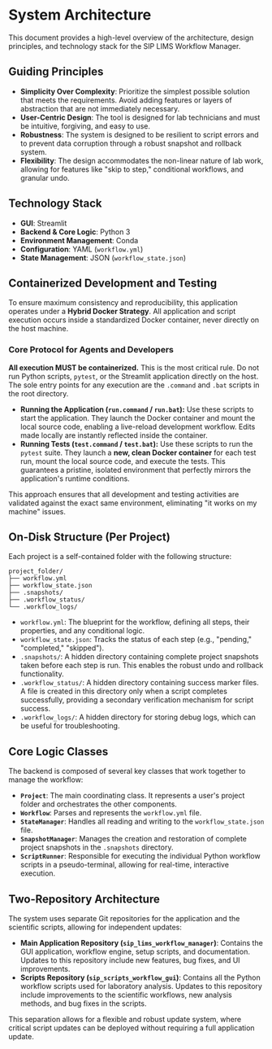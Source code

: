 # System Architecture

This document provides a high-level overview of the architecture, design principles, and technology stack for the SIP LIMS Workflow Manager.

## Guiding Principles

-   **Simplicity Over Complexity**: Prioritize the simplest possible solution that meets the requirements. Avoid adding features or layers of abstraction that are not immediately necessary.
-   **User-Centric Design**: The tool is designed for lab technicians and must be intuitive, forgiving, and easy to use.
-   **Robustness**: The system is designed to be resilient to script errors and to prevent data corruption through a robust snapshot and rollback system.
-   **Flexibility**: The design accommodates the non-linear nature of lab work, allowing for features like "skip to step," conditional workflows, and granular undo.

## Technology Stack

-   **GUI**: Streamlit
-   **Backend & Core Logic**: Python 3
-   **Environment Management**: Conda
-   **Configuration**: YAML (`workflow.yml`)
-   **State Management**: JSON (`workflow_state.json`)

## Containerized Development and Testing

To ensure maximum consistency and reproducibility, this application operates under a **Hybrid Docker Strategy**. All application and script execution occurs inside a standardized Docker container, never directly on the host machine.

### Core Protocol for Agents and Developers

**All execution MUST be containerized.** This is the most critical rule. Do not run Python scripts, `pytest`, or the Streamlit application directly on the host. The sole entry points for any execution are the `.command` and `.bat` scripts in the root directory.

-   **Running the Application (`run.command` / `run.bat`):** Use these scripts to start the application. They launch the Docker container and mount the local source code, enabling a live-reload development workflow. Edits made locally are instantly reflected inside the container.
-   **Running Tests (`test.command` / `test.bat`):** Use these scripts to run the `pytest` suite. They launch a **new, clean Docker container** for each test run, mount the local source code, and execute the tests. This guarantees a pristine, isolated environment that perfectly mirrors the application's runtime conditions.

This approach ensures that all development and testing activities are validated against the exact same environment, eliminating "it works on my machine" issues.
## On-Disk Structure (Per Project)

Each project is a self-contained folder with the following structure:

```
project_folder/
├── workflow.yml
├── workflow_state.json
├── .snapshots/
├── .workflow_status/
└── .workflow_logs/
```

-   `workflow.yml`: The blueprint for the workflow, defining all steps, their properties, and any conditional logic.
-   `workflow_state.json`: Tracks the status of each step (e.g., "pending," "completed," "skipped").
-   `.snapshots/`: A hidden directory containing complete project snapshots taken before each step is run. This enables the robust undo and rollback functionality.
-   `.workflow_status/`: A hidden directory containing success marker files. A file is created in this directory only when a script completes successfully, providing a secondary verification mechanism for script success.
-   `.workflow_logs/`: A hidden directory for storing debug logs, which can be useful for troubleshooting.

## Core Logic Classes

The backend is composed of several key classes that work together to manage the workflow:

-   **`Project`**: The main coordinating class. It represents a user's project folder and orchestrates the other components.
-   **`Workflow`**: Parses and represents the `workflow.yml` file.
-   **`StateManager`**: Handles all reading and writing to the `workflow_state.json` file.
-   **`SnapshotManager`**: Manages the creation and restoration of complete project snapshots in the `.snapshots` directory.
-   **`ScriptRunner`**: Responsible for executing the individual Python workflow scripts in a pseudo-terminal, allowing for real-time, interactive execution.

## Two-Repository Architecture

The system uses separate Git repositories for the application and the scientific scripts, allowing for independent updates:

-   **Main Application Repository (`sip_lims_workflow_manager`)**: Contains the GUI application, workflow engine, setup scripts, and documentation. Updates to this repository include new features, bug fixes, and UI improvements.
-   **Scripts Repository (`sip_scripts_workflow_gui`)**: Contains all the Python workflow scripts used for laboratory analysis. Updates to this repository include improvements to the scientific workflows, new analysis methods, and bug fixes in the scripts.

This separation allows for a flexible and robust update system, where critical script updates can be deployed without requiring a full application update.